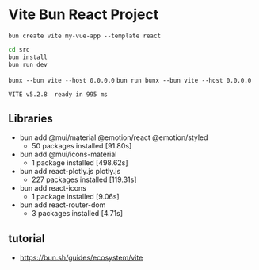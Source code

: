 # Vite Bun React Project

`bun create vite my-vue-app --template react`

```sh
cd src
bun install
bun run dev
```

`bunx --bun vite --host 0.0.0.0`
`bun run bunx --bun vite --host 0.0.0.0`

`VITE v5.2.8  ready in 995 ms`

## Libraries

* bun add @mui/material @emotion/react @emotion/styled
  * 50 packages installed [91.80s]
* bun add @mui/icons-material
  * 1 package installed [498.62s]
* bun add react-plotly.js plotly.js
  * 227 packages installed [119.31s]
* bun add react-icons
  * 1 package installed [9.06s]
* bun add react-router-dom
  * 3 packages installed [4.71s]

## tutorial

* <https://bun.sh/guides/ecosystem/vite>
